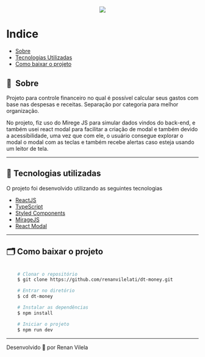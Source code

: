 
<h1 align="center">
    <img src="https://ik.imagekit.io/dzojbyqyz/capaaa.png?updatedAt=1713577677416">
   
</h1>

# Indice

- [Sobre](#-sobre)
- [Tecnologias Utilizadas](#-tecnologias-utilizadas)
- [Como baixar o projeto](#-como-baixar-o-projeto)

## 🔖&nbsp; Sobre

Projeto para controle financeiro no qual é possível calcular seus gastos com base nas despesas e receitas. Separação por categoria para melhor organização. 

No projeto, fiz uso do Mirege JS para simular dados vindos do back-end, e também usei react modal para facilitar a criação de modal e também devido a acessibilidade, uma vez que com ele, o usuário consegue explorar o modal o modal com as teclas e também recebe alertas caso esteja usando um leitor de tela.

---

## 🚀 Tecnologias utilizadas

O projeto foi desenvolvido utilizando as seguintes tecnologias

- [ReactJS](https://reactjs.org)
- [TypeScript](https://www.typescriptlang.org/)
- [Styled Components](https://styled-components.com/)
- [MirageJS](https://miragejs.com/)
- [React Modal](https://reactcommunity.org/react-modal/)

---

## 🗂 Como baixar o projeto

```bash

    # Clonar o repositório
    $ git clone https://github.com/renanvilelati/dt-money.git

    # Entrar no diretório
    $ cd dt-money

    # Instalar as dependências
    $ npm install

    # Iniciar o projeto
    $ npm run dev
```

---

Desenvolvido 🐻 por Renan Vilela